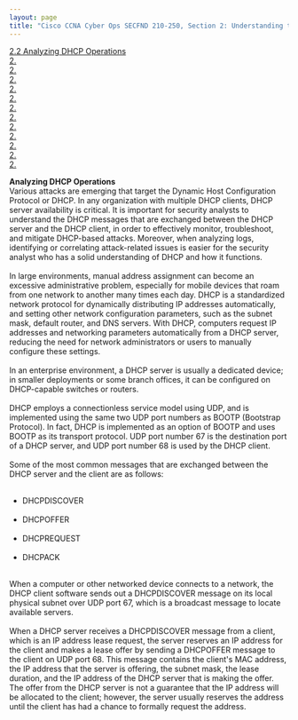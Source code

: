 ```yaml
---
layout: page
title: "Cisco CCNA Cyber Ops SECFND 210-250, Section 2: Understanding the Network Infrastructure"
---
```


<a href="#Analyzing DHCP Operations">2.2 Analyzing DHCP Operations</a><br>
<a href="#">2.</a><br>
<a href="#">2.</a><br>
<a href="#">2.</a><br>
<a href="#">2.</a><br>
<a href="#">2.</a><br>
<a href="#">2.</a><br>
<a href="#">2.</a><br>
<a href="#">2.</a><br>
<a href="#">2.</a><br>
<a href="#">2.</a><br>
<a href="#">2.</a><br>
<a href="#">2.</a><br>


<a name=""></a>
<a name=""></a>
<a name=""></a>
<a name=""></a>
<a name=""></a>
<a name=""></a>
<a name=""></a>
<a name=""></a>
<a name=""></a>
<a name=""></a>
<a name=""></a>

<a name="Analyzing DHCP Operations"></a>
<b>Analyzing DHCP Operations</b><br>
Various attacks are emerging that target the Dynamic Host Configuration Protocol or DHCP. In any organization with multiple DHCP clients, DHCP server availability is critical. It is important for security analysts to understand the DHCP messages that are exchanged between the DHCP server and the DHCP client, in order to effectively monitor, troubleshoot, and mitigate DHCP-based attacks. Moreover, when analyzing logs, identifying or correlating attack-related issues is easier for the security analyst who has a solid understanding of DHCP and how it functions.<br>
<br>
In large environments, manual address assignment can become an excessive administrative problem, especially for mobile devices that roam from one network to another many times each day. DHCP is a standardized network protocol for dynamically distributing IP addresses automatically, and setting other network configuration parameters, such as the subnet mask, default router, and DNS servers. With DHCP, computers request IP addresses and networking parameters automatically from a DHCP server, reducing the need for network administrators or users to manually configure these settings.<br>
<br>
In an enterprise environment, a DHCP server is usually a dedicated device; in smaller deployments or some branch offices, it can be configured on DHCP-capable switches or routers.<br>
<br>
DHCP employs a connectionless service model using UDP, and is implemented using the same two UDP port numbers as BOOTP (Bootstrap Protocol). In fact, DHCP is implemented as an option of BOOTP and uses BOOTP as its transport protocol. UDP port number 67 is the destination port of a DHCP server, and UDP port number 68 is used by the DHCP client.<br>
<br>
<img src="https://cjs6891.github.io/el7_blog/public/img/1514583034.png" alt="" style="">
<br>
Some of the most common messages that are exchanged between the DHCP server and the client are as follows:<br>
<br>
<ul>
<li>DHCPDISCOVER</li><br>
<li>DHCPOFFER</li><br>
<li>DHCPREQUEST</li><br>
<li>DHCPACK</li>
</ul>
<br>
When a computer or other networked device connects to a network, the DHCP client software sends out a DHCPDISCOVER message on its local physical subnet over UDP port 67, which is a broadcast message to locate available servers.<br>
<br>
When a DHCP server receives a DHCPDISCOVER message from a client, which is an IP address lease request, the server reserves an IP address for the client and makes a lease offer by sending a DHCPOFFER message to the client on UDP port 68. This message contains the client's MAC address, the IP address that the server is offering, the subnet mask, the lease duration, and the IP address of the DHCP server that is making the offer. The offer from the DHCP server is not a guarantee that the IP address will be allocated to the client; however, the server usually reserves the address until the client has had a chance to formally request the address.<br>
<br>



